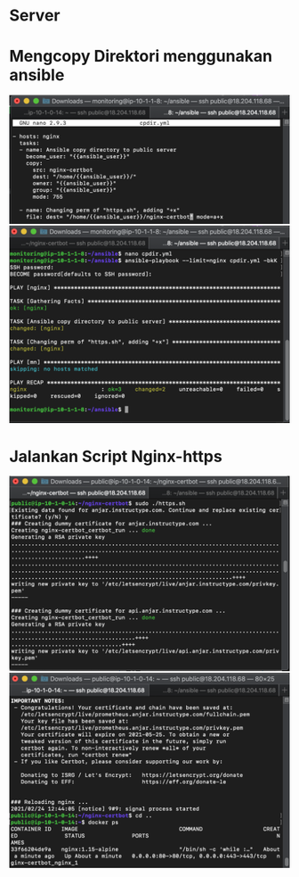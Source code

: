 # Server

# Mengcopy Direktori menggunakan ansible
![01](asset/01.png)
![02](asset/02.png)

# Jalankan Script Nginx-https
![03](asset/03.png)
![04](asset/04.png)